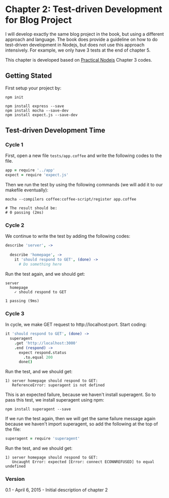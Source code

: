 Chapter 2: Test-driven Development for Blog Project
===================================================

I will develop exactly the same blog project in the book, but using a different approach and language. The book does provide a guideline on how to do test-driven development in Nodejs, but does not use this approach intensively. For example, we only have 3 tests at the end of chapter 5. 

This chapter is developed based on [Practical Nodejs](https://github.com/azat-co/practicalnode) Chapter 3 codes. 

## Getting Stated

First setup your project by:

```Shell
npm init

npm install express --save
npm install mocha --save-dev
npm install expect.js --save-dev
```

## Test-driven Development Time

### Cycle 1

First, open a new file `tests/app.coffee` and write the following codes to the file.

```CoffeeScript
app = require '../app'
expect = require 'expect.js'
```

Then we run the test by using the following commands (we will add it to our makefile eventually):

```Shell
mocha --compilers coffee:coffee-script/register app.coffee

# The result should be:
# 0 passing (2ms)
```

### Cycle 2

We continue to write the test by adding the following codes:

```CoffeeScript
describe 'server', ->
  
  describe 'homepage', ->
    it 'should respond to GET', (done) ->
      # Do something here
```

Run the test again, and we should get:

```
server
  homepage
    ✓ should respond to GET 

1 passing (9ms)
```

### Cycle 3

In cycle, we make GET request to http://localhost:port. Start coding:

```CoffeeScript
it 'should respond to GET', (done) ->
  superagent
    .get 'http://localhost:3000'
    .end (respond) ->
      expect respond.status
        .to.equal 200
      done()
```

Run the test, and we should get:

```
1) server homepage should respond to GET:
   ReferenceError: superagent is not defined
```

This is an expected failure, because we haven't install superagent. So to pass this test, we install superagent using npm:

```Shell
npm install superagent --save
```

If we run the test again, then we will get the same failure message again because we haven't import superagent, so add the following at the top of the file:

```CoffeeScript
superagent = require 'superagent'
```

Run the test, and we should get:

```
1) server homepage should respond to GET:
   Uncaught Error: expected [Error: connect ECONNREFUSED] to equal undefined
```



### Version

0.1 - April 6, 2015 - Initial description of chapter 2